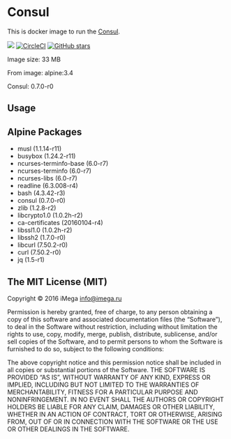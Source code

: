# Consul

This is docker image to run the [Consul](https://www.consul.io/).

[![](https://images.microbadger.com/badges/image/imega/consul.svg)](http://microbadger.com/images/imega/consul "Get your own image badge on microbadger.com") [![CircleCI](https://circleci.com/gh/imega-docker/consul.svg?style=svg)](https://circleci.com/gh/imega-docker/consul) [![GitHub stars](https://img.shields.io/github/stars/badges/shields.svg?style=social&label=Star&maxAge=2592000)](https://github.com/imega-docker/consul)

Image size: 33 MB

From image: alpine:3.4

Consul: 0.7.0-r0

## Usage



## Alpine Packages
  - musl (1.1.14-r11)
  - busybox (1.24.2-r11)
  - ncurses-terminfo-base (6.0-r7)
  - ncurses-terminfo (6.0-r7)
  - ncurses-libs (6.0-r7)
  - readline (6.3.008-r4)
  - bash (4.3.42-r3)
  - consul (0.7.0-r0)
  - zlib (1.2.8-r2)
  - libcrypto1.0 (1.0.2h-r2)
  - ca-certificates (20160104-r4)
  - libssl1.0 (1.0.2h-r2)
  - libssh2 (1.7.0-r0)
  - libcurl (7.50.2-r0)
  - curl (7.50.2-r0)
  - jq (1.5-r1)

## The MIT License (MIT)

Copyright © 2016 iMega <info@imega.ru>

Permission is hereby granted, free of charge, to any person obtaining a copy of this software and associated documentation files (the “Software”), to deal in the Software without restriction, including without limitation the rights to use, copy, modify, merge, publish, distribute, sublicense, and/or sell copies of the Software, and to permit persons to whom the Software is furnished to do so, subject to the following conditions:

The above copyright notice and this permission notice shall be included in all copies or substantial portions of the Software.
THE SOFTWARE IS PROVIDED “AS IS”, WITHOUT WARRANTY OF ANY KIND, EXPRESS OR IMPLIED, INCLUDING BUT NOT LIMITED TO THE WARRANTIES OF MERCHANTABILITY, FITNESS FOR A PARTICULAR PURPOSE AND NONINFRINGEMENT. IN NO EVENT SHALL THE AUTHORS OR COPYRIGHT HOLDERS BE LIABLE FOR ANY CLAIM, DAMAGES OR OTHER LIABILITY, WHETHER IN AN ACTION OF CONTRACT, TORT OR OTHERWISE, ARISING FROM, OUT OF OR IN CONNECTION WITH THE SOFTWARE OR THE USE OR OTHER DEALINGS IN THE SOFTWARE.
